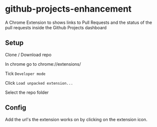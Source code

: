 # github-projects-enhancement
A Chrome Extension to shows links to Pull Requests and the status of the pull requests inside the Github Projects dashboard

## Setup
Clone / Download repo

In chrome go to
chrome://extensions/

Tick `Developer mode`

Click `Load unpacked extension...`

Select the repo folder

## Config

Add the url's the extension works on by clicking on the extension icon.
